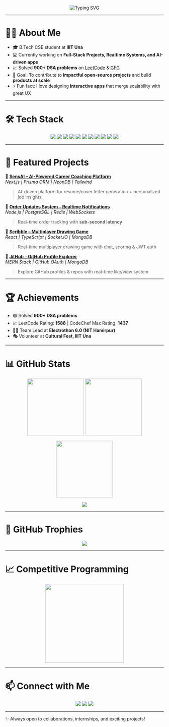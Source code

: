 <!-- Typing SVG -->
<p align="center">
  <img src="https://readme-typing-svg.demolab.com?font=Fira+Code&weight=600&size=24&pause=1000&color=1E90FF&center=true&vCenter=true&width=600&lines=Hi%2C+I'm+Jitendra+%F0%9F%91%8B;Full+Stack+Developer+%7C+AI+Enthusiast;Building+Scalable+Web+Apps+%26+Real-time+Systems;900%2B+DSA+Problems+Solved" alt="Typing SVG" />
</p>

---

# 👨‍💻 About Me  
- 🎓 B.Tech CSE student at **IIIT Una**  
- 💻 Currently working on **Full-Stack Projects, Realtime Systems, and AI-driven apps**  
- 📈 Solved **900+ DSA problems** on [LeetCode](https://leetcode.com/u/Jitendra_Kumar_24/) & [GFG](https://www.geeksforgeeks.org/user/jitendrakuma1jl5/)  
- 🎯 Goal: To contribute to **impactful open-source projects** and build **products at scale**  
- ⚡ Fun fact: I love designing **interactive apps** that merge scalability with great UX  

---

# 🛠️ Tech Stack  

<p align="center">
  <img src="https://img.shields.io/badge/C++-00599C?style=for-the-badge&logo=cplusplus&logoColor=white"/>
  <img src="https://img.shields.io/badge/JavaScript-F7DF1E?style=for-the-badge&logo=javascript&logoColor=black"/>
  <img src="https://img.shields.io/badge/TypeScript-3178C6?style=for-the-badge&logo=typescript&logoColor=white"/>
  <img src="https://img.shields.io/badge/React-61DAFB?style=for-the-badge&logo=react&logoColor=black"/>
  <img src="https://img.shields.io/badge/Next.js-000000?style=for-the-badge&logo=nextdotjs&logoColor=white"/>
  <img src="https://img.shields.io/badge/Node.js-339933?style=for-the-badge&logo=nodedotjs&logoColor=white"/>
  <img src="https://img.shields.io/badge/Express.js-000000?style=for-the-badge&logo=express&logoColor=white"/>
  <img src="https://img.shields.io/badge/MongoDB-47A248?style=for-the-badge&logo=mongodb&logoColor=white"/>
  <img src="https://img.shields.io/badge/PostgreSQL-316192?style=for-the-badge&logo=postgresql&logoColor=white"/>
  <img src="https://img.shields.io/badge/TailwindCSS-38B2AC?style=for-the-badge&logo=tailwindcss&logoColor=white"/>
  <img src="https://img.shields.io/badge/Bootstrap-7952B3?style=for-the-badge&logo=bootstrap&logoColor=white"/>
</p>

---

# 🚀 Featured Projects  

🔹 **[SensAI – AI-Powered Career Coaching Platform](https://career-genie-psi.vercel.app/)**  
*Next.js | Prisma ORM | NeonDB | Tailwind*  
> AI-driven platform for resume/cover letter generation + personalized job insights  

🔹 **[Order Updates System – Realtime Notifications](https://youtu.be/DrAzmd3ruV8)**  
*Node.js | PostgreSQL | Redis | WebSockets*  
> Real-time order tracking with **sub-second latency**  

🔹 **[Scribble – Multiplayer Drawing Game](https://scribble-rq52.vercel.app/)**  
*React | TypeScript | Socket.IO | MongoDB*  
> Real-time multiplayer drawing game with chat, scoring & JWT auth  

🔹 **[JitHub – GitHub Profile Explorer](https://github.com/Jitendra2407/CareerGenie)**  
*MERN Stack | GitHub OAuth | MongoDB*  
> Explore GitHub profiles & repos with real-time like/view system  

---

# 🏆 Achievements  
- 🟢 Solved **900+ DSA problems**  
- 📈 LeetCode Rating: **1588** | CodeChef Max Rating: **1437**  
- 👨‍💼 Team Lead at **Electrothon 6.0 (NIT Hamirpur)**  
- 🎭 Volunteer at **Cultural Fest, IIIT Una**  

---

# 📊 GitHub Stats  

<p align="center">
  <img src="https://github-readme-stats.vercel.app/api?username=Jitendra2407&show_icons=true&theme=tokyonight" height="180"/>
  <img src="https://github-readme-stats.vercel.app/api/top-langs/?username=Jitendra2407&layout=compact&theme=tokyonight" height="180"/>
</p>

<p align="center">
  <img src="https://github-readme-streak-stats.herokuapp.com/?user=Jitendra2407&theme=tokyonight" height="180"/>
</p>

<p align="center">
  <img src="https://github-profile-summary-cards.vercel.app/api/cards/profile-details?username=Jitendra2407&theme=tokyonight"/>
</p>

---

# 🏅 GitHub Trophies  

<p align="center">
  <img src="https://github-profile-trophy.vercel.app/?username=Jitendra2407&theme=tokyonight&no-frame=true&margin-w=10" />
</p>

---

# 📈 Competitive Programming  

<p align="center">
  <img src="https://leetcard.jacoblin.cool/Jitendra_Kumar_24?theme=dark&font=Abel&ext=contest" height="250"/>
</p>

---

# 📫 Connect with Me  

<p align="center">
  <a href="mailto:jitendrathakur2478@gmail.com"><img src="https://img.shields.io/badge/Email-D14836?style=for-the-badge&logo=gmail&logoColor=white"/></a>
  <a href="https://www.linkedin.com/in/jitendrakt/"><img src="https://img.shields.io/badge/LinkedIn-0077B5?style=for-the-badge&logo=linkedin&logoColor=white"/></a>
  <a href="https://github.com/Jitendra2407"><img src="https://img.shields.io/badge/GitHub-100000?style=for-the-badge&logo=github&logoColor=white"/></a>
</p>

---

✨ Always open to collaborations, internships, and exciting projects!  
